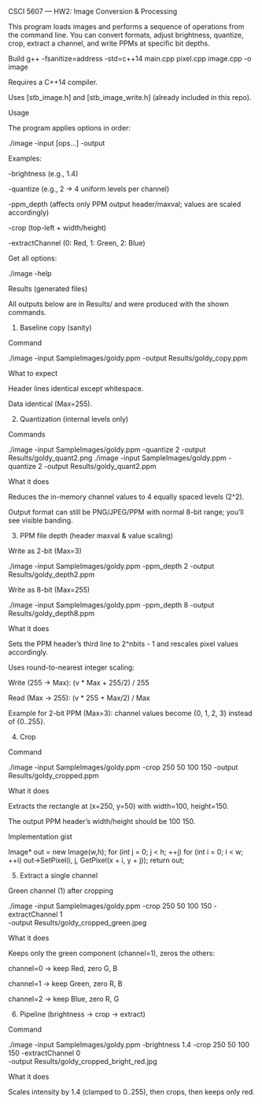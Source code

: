CSCI 5607 — HW2: Image Conversion & Processing

This program loads images and performs a sequence of operations from the command line. You can convert formats, adjust brightness, quantize, crop, extract a channel, and write PPMs at specific bit depths.

Build
g++ -fsanitize=address -std=c++14 main.cpp pixel.cpp image.cpp -o image


Requires a C++14 compiler.

Uses [stb_image.h] and [stb_image_write.h] (already included in this repo).

Usage

The program applies options in order:

./image -input <infile> [ops…] -output <outfile>


Examples:

-brightness <factor> (e.g., 1.4)

-quantize <nbits> (e.g., 2 → 4 uniform levels per channel)

-ppm_depth <nbits> (affects only PPM output header/maxval; values are scaled accordingly)

-crop <x y w h> (top-left + width/height)

-extractChannel <c> (0: Red, 1: Green, 2: Blue)

Get all options:

./image -help

Results (generated files)

All outputs below are in Results/ and were produced with the shown commands.

1) Baseline copy (sanity)

Command

./image -input SampleImages/goldy.ppm -output Results/goldy_copy.ppm


What to expect

Header lines identical except whitespace.

Data identical (Max=255).

2) Quantization (internal levels only)

Commands

./image -input SampleImages/goldy.ppm -quantize 2 -output Results/goldy_quant2.png
./image -input SampleImages/goldy.ppm -quantize 2 -output Results/goldy_quant2.ppm


What it does

Reduces the in-memory channel values to 4 equally spaced levels (2^2).

Output format can still be PNG/JPEG/PPM with normal 8-bit range; you’ll see visible banding.

3) PPM file depth (header maxval & value scaling)

Write as 2-bit (Max=3)

./image -input SampleImages/goldy.ppm -ppm_depth 2 -output Results/goldy_depth2.ppm


Write as 8-bit (Max=255)

./image -input SampleImages/goldy.ppm -ppm_depth 8 -output Results/goldy_depth8.ppm


What it does

Sets the PPM header’s third line to 2^nbits - 1 and rescales pixel values accordingly.

Uses round-to-nearest integer scaling:

Write (255 → Max): (v * Max + 255/2) / 255

Read (Max → 255): (v * 255 + Max/2) / Max

Example for 2-bit PPM (Max=3): channel values become {0, 1, 2, 3} instead of {0..255}.

4) Crop

Command

./image -input SampleImages/goldy.ppm -crop 250 50 100 150 -output Results/goldy_cropped.ppm


What it does

Extracts the rectangle at (x=250, y=50) with width=100, height=150.

The output PPM header’s width/height should be 100 150.

Implementation gist

Image* out = new Image(w,h);
for (int j = 0; j < h; ++j)
  for (int i = 0; i < w; ++i)
    out->SetPixel(i, j, GetPixel(x + i, y + j));
return out;

5) Extract a single channel

Green channel (1) after cropping

./image -input SampleImages/goldy.ppm -crop 250 50 100 150 -extractChannel 1 \
  -output Results/goldy_cropped_green.jpeg


What it does

Keeps only the green component (channel=1), zeros the others:

channel=0 → keep Red, zero G, B

channel=1 → keep Green, zero R, B

channel=2 → keep Blue, zero R, G

6) Pipeline (brightness → crop → extract)

Command

./image -input SampleImages/goldy.ppm -brightness 1.4 -crop 250 50 100 150 -extractChannel 0 \
  -output Results/goldy_cropped_bright_red.jpg


What it does

Scales intensity by 1.4 (clamped to 0..255), then crops, then keeps only red.

